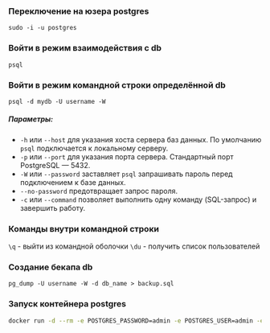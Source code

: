 ### Переключение на юзера postgres
`sudo -i -u postgres`

### Войти в режим взаимодействия с db
`psql` 

### Войти в режим командной строки определённой db
`psql -d mydb -U username -W`
##### Параметры:
- `-h` или `--host` для указания хоста сервера баз данных. По умолчанию `psql` подключается к локальному серверу.
- `-p` или `--port` для указания порта сервера. Стандартный порт PostgreSQL — 5432.
- `-W` или `--password` заставляет `psql` запрашивать пароль перед подключением к базе данных.
- `--no-password` предотвращает запрос пароля.
- `-c` или `--command` позволяет выполнить одну команду (SQL-запрос) и завершить работу.

### Команды внутри командной строки
`\q` - выйти из командной оболочки
`\du` - получить список пользователей

### Создание бекапа db
`pg_dump -U username -W -d db_name > backup.sql`

### Запуск контейнера postgres
```sh
docker run -d --rm -e POSTGRES_PASSWORD=admin -e POSTGRES_USER=admin -e POSTGRES_DB=test_db -p 5432:5432 --name cube-postgres postgres
```
